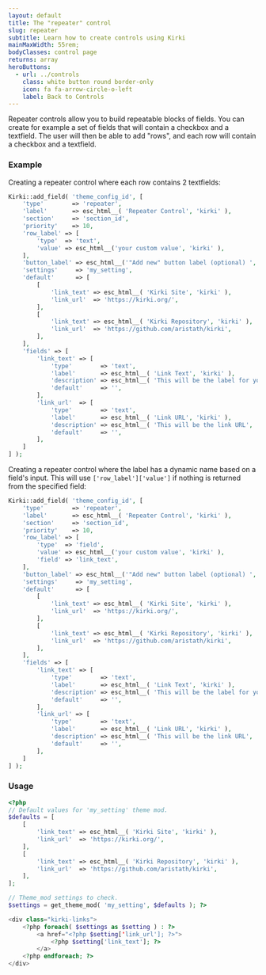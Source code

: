 ```yaml
---
layout: default
title: The "repeater" control
slug: repeater
subtitle: Learn how to create controls using Kirki
mainMaxWidth: 55rem;
bodyClasses: control page
returns: array
heroButtons:
  - url: ../controls
    class: white button round border-only
    icon: fa fa-arrow-circle-o-left
    label: Back to Controls
---
```


Repeater controls allow you to build repeatable blocks of fields.
You can create for example a set of fields that will contain a checkbox and a textfield. The user will then be able to add "rows", and each row will contain a checkbox and a textfield.

### Example


Creating a repeater control where each row contains 2 textfields:

```php
Kirki::add_field( 'theme_config_id', [
	'type'        => 'repeater',
	'label'       => esc_html__( 'Repeater Control', 'kirki' ),
	'section'     => 'section_id',
	'priority'    => 10,
	'row_label' => [
		'type'  => 'text',
		'value' => esc_html__('your custom value', 'kirki' ),
	],
	'button_label' => esc_html__('"Add new" button label (optional) ', 'kirki' ),
	'settings'     => 'my_setting',
	'default'      => [
		[
			'link_text' => esc_html__( 'Kirki Site', 'kirki' ),
			'link_url'  => 'https://kirki.org/',
		],
		[
			'link_text' => esc_html__( 'Kirki Repository', 'kirki' ),
			'link_url'  => 'https://github.com/aristath/kirki',
		],
	],
	'fields' => [
		'link_text' => [
			'type'        => 'text',
			'label'       => esc_html__( 'Link Text', 'kirki' ),
			'description' => esc_html__( 'This will be the label for your link', 'kirki' ),
			'default'     => '',
		],
		'link_url'  => [
			'type'        => 'text',
			'label'       => esc_html__( 'Link URL', 'kirki' ),
			'description' => esc_html__( 'This will be the link URL', 'kirki' ),
			'default'     => '',
		],
	]
] );
```

Creating a repeater control where the label has a dynamic name based on a field's input.  This will use `['row_label']['value']` if nothing is returned from the specified field:

```php
Kirki::add_field( 'theme_config_id', [
	'type'        => 'repeater',
	'label'       => esc_html__( 'Repeater Control', 'kirki' ),
	'section'     => 'section_id',
	'priority'    => 10,
	'row_label' => [
		'type'  => 'field',
		'value' => esc_html__('your custom value', 'kirki' ),
		'field' => 'link_text',
	],
	'button_label' => esc_html__('"Add new" button label (optional) ', 'kirki' ),
	'settings'     => 'my_setting',
	'default'      => [
		[
			'link_text' => esc_html__( 'Kirki Site', 'kirki' ),
			'link_url'  => 'https://kirki.org/',
		],
		[
			'link_text' => esc_html__( 'Kirki Repository', 'kirki' ),
			'link_url'  => 'https://github.com/aristath/kirki',
		],
	],
	'fields' => [
		'link_text' => [
			'type'        => 'text',
			'label'       => esc_html__( 'Link Text', 'kirki' ),
			'description' => esc_html__( 'This will be the label for your link', 'kirki' ),
			'default'     => '',
		],
		'link_url' => [
			'type'        => 'text',
			'label'       => esc_html__( 'Link URL', 'kirki' ),
			'description' => esc_html__( 'This will be the link URL', 'kirki' ),
			'default'     => '',
		],
	]
] );
```

### Usage

```php
<?php
// Default values for 'my_setting' theme mod.
$defaults = [
    [
        'link_text' => esc_html__( 'Kirki Site', 'kirki' ),
		'link_url'  => 'https://kirki.org/',
	],
	[
		'link_text' => esc_html__( 'Kirki Repository', 'kirki' ),
		'link_url'  => 'https://github.com/aristath/kirki',
	],
];

// Theme_mod settings to check.
$settings = get_theme_mod( 'my_setting', $defaults ); ?>

<div class="kirki-links">
    <?php foreach( $settings as $setting ) : ?>
        <a href="<?php $setting['link_url']; ?>">
            <?php $setting['link_text']; ?>
        </a>
    <?php endforeach; ?>
</div>
```
